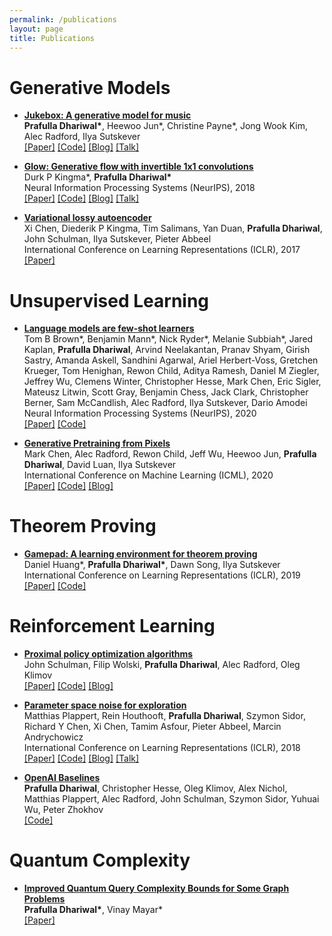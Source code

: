 ```yaml
---
permalink: /publications
layout: page
title: Publications
---
```


# Generative Models
- **[Jukebox: A generative model for music](https://openai.com/blog/jukebox/)**  
  **Prafulla Dhariwal\***, Heewoo Jun\*, Christine Payne\*, Jong Wook Kim, Alec Radford, Ilya Sutskever  
  [[Paper]](https://arxiv.org/abs/2005.00341) [[Code]](https://github.com/openai/jukebox) [[Blog]](https://openai.com/blog/jukebox/) [[Talk]](https://www.youtube.com/watch?v=Jlb1IQ9ooxw) 

- **[Glow: Generative flow with invertible 1x1 convolutions](https://openai.com/blog/glow)**  
  Durk P Kingma\*, **Prafulla Dhariwal\***  
  Neural Information Processing Systems (NeurIPS), 2018  
  [[Paper]](https://arxiv.org/abs/1807.03039) [[Code]](https://github.com/openai/glow) [[Blog]](https://openai.com/blog/glow) [[Talk]](https://slideslive.com/38917897/glow-generative-flow-with-invertible-1x1-convolutions) 

- **[Variational lossy autoencoder](https://arxiv.org/abs/1611.02731)**  
  Xi Chen, Diederik P Kingma, Tim Salimans, Yan Duan, **Prafulla Dhariwal**, John Schulman, Ilya Sutskever, Pieter Abbeel   
  International Conference on Learning Representations (ICLR), 2017  
  [[Paper]](https://arxiv.org/abs/1611.02731)

# Unsupervised Learning
- **[Language models are few-shot learners](https://arxiv.org/abs/2005.14165)**  
  Tom B Brown\*, Benjamin Mann\*, Nick Ryder\*, Melanie Subbiah\*, Jared Kaplan, **Prafulla Dhariwal**, Arvind Neelakantan, Pranav Shyam, Girish Sastry, Amanda Askell, Sandhini Agarwal, Ariel Herbert-Voss, Gretchen Krueger, Tom Henighan, Rewon Child, Aditya Ramesh, Daniel M Ziegler, Jeffrey Wu, Clemens Winter, Christopher Hesse, Mark Chen, Eric Sigler, Mateusz Litwin, Scott Gray, Benjamin Chess, Jack Clark, Christopher Berner, Sam McCandlish, Alec Radford, Ilya Sutskever, Dario Amodei  
  Neural Information Processing Systems (NeurIPS), 2020  
  [[Paper]](https://arxiv.org/abs/2005.14165) [[Code]](https://openai.com/blog/openai-api/) 

- **[Generative Pretraining from Pixels](https://openai.com/blog/image-gpt/)**  
  Mark Chen, Alec Radford, Rewon Child, Jeff Wu, Heewoo Jun, **Prafulla Dhariwal**, David Luan, Ilya Sutskever  
  International Conference on Machine Learning (ICML), 2020  
  [[Paper]](https://cdn.openai.com/papers/Generative_Pretraining_from_Pixels_V2.pdf) [[Code]](https://github.com/openai/image-gpt) [[Blog]](https://openai.com/blog/image-gpt/) 

# Theorem Proving
- **[Gamepad: A learning environment for theorem proving](https://arxiv.org/abs/1806.00608)**  
  Daniel Huang\*, **Prafulla Dhariwal\***, Dawn Song, Ilya Sutskever  
  International Conference on Learning Representations (ICLR), 2019  
  [[Paper]](https://arxiv.org/abs/1806.00608) [[Code]](https://github.com/ml4tp/gamepad)

# Reinforcement Learning
- **[Proximal policy optimization algorithms](https://openai.com/blog/openai-baselines-ppo/)**  
  John Schulman, Filip Wolski, **Prafulla Dhariwal**, Alec Radford, Oleg Klimov  
  [[Paper]](https://arxiv.org/abs/1707.06347) [[Code]](https://github.com/openai/baselines) [[Blog]](https://openai.com/blog/openai-baselines-ppo/) 

- **[Parameter space noise for exploration](https://openai.com/blog/better-exploration-with-parameter-noise/)**  
  Matthias Plappert, Rein Houthooft, **Prafulla Dhariwal**, Szymon Sidor, Richard Y Chen, Xi Chen, Tamim Asfour, Pieter Abbeel, Marcin Andrychowicz   
  International Conference on Learning Representations (ICLR), 2018  
  [[Paper]](https://arxiv.org/abs/1706.01905) [[Code]](https://github.com/openai/baselines) [[Blog]](https://openai.com/blog/better-exploration-with-parameter-noise/) [[Talk]](https://drive.google.com/file/d/1WeEzSam-AwrH0i-POLxfaE0SCA4Amq_9/view) 

- **[OpenAI Baselines](https://github.com/openai/baselines)**  
  **Prafulla Dhariwal**, Christopher Hesse, Oleg Klimov, Alex Nichol, Matthias Plappert, Alec Radford, John Schulman, Szymon Sidor, Yuhuai Wu, Peter Zhokhov   
  [[Code]](https://github.com/openai/baselines)

# Quantum Complexity
- **[Improved Quantum Query Complexity Bounds for Some Graph Problems](https://www.scottaaronson.com/showcase3/dhariwal-prafulla-mayar-vinay.pdf)**  
  **Prafulla Dhariwal\***, Vinay Mayar\*   
  [[Paper]](https://www.scottaaronson.com/showcase3/dhariwal-prafulla-mayar-vinay.pdf)